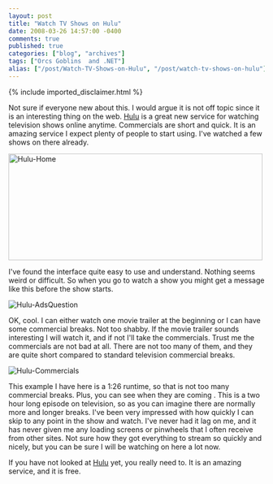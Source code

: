 ```yaml
---
layout: post
title: "Watch TV Shows on Hulu"
date: 2008-03-26 14:57:00 -0400
comments: true
published: true
categories: ["blog", "archives"]
tags: ["Orcs Goblins  and .NET"]
alias: ["/post/Watch-TV-Shows-on-Hulu", "/post/watch-tv-shows-on-hulu"]
---
```

<!-- more -->
{% include imported_disclaimer.html %}
<p>Not sure if everyone new about this. I would argue it is not off topic since it is an interesting thing on the web. <a href="http://www.hulu.com/" target="_blank">Hulu</a> is a great new service for watching television shows online anytime. Commercials are short and quick. It is an amazing service I expect plenty of people to start using. I've watched a few shows on there already.</p>
<p><a href="http://www.hulu.com/" target="_blank"><img src="http://static.flickr.com/3028/2363228235_61f84d79ea.jpg" border="0" alt="Hulu-Home" width="500" height="210" /></a></p>
<p>I've found the interface quite easy to use and understand. Nothing seems weird or difficult. So when you go to watch a show you might get a message like this before the show starts.</p>
<p><img src="http://static.flickr.com/3189/2364059714_f53a8e2fa7.jpg" border="0" alt="Hulu-AdsQuestion" /></p>
<p>OK, cool. I can either watch one movie trailer at the beginning or I can have some commercial breaks. Not too shabby. If the movie trailer sounds interesting I will watch it, and if not I'll take the commercials. Trust me the commercials are not bad at all. There are not too many of them, and they are quite short compared to standard television commercial breaks.</p>
<p><img src="http://static.flickr.com/2392/2363228641_79a2dc3d27.jpg" border="0" alt="Hulu-Commercials" /></p>
<p>This example I have here is a 1:26 runtime, so that is not too many commercial breaks. Plus, you can see when they are coming . This is a two hour long episode on television, so as you can imagine there are normally more and longer breaks. I've been very impressed with how quickly I can skip to any point in the show and watch. I've never had it lag on me, and it has never given me any loading screens or pinwheels that I often receive from other sites. Not sure how they got everything to stream so quickly and nicely, but you can be sure I will be watching on here a lot now.</p>
<p>If you have not looked at <a href="http://www.hulu.com/" target="_blank">Hulu</a> yet, you really need to. It is an amazing service, and it is free.</p>
